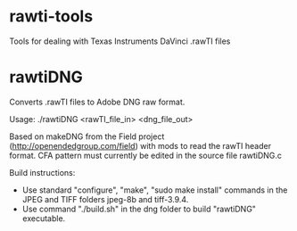 rawti-tools
===========

Tools for dealing with Texas Instruments DaVinci .rawTI files

rawtiDNG
========

Converts .rawTI files to Adobe DNG raw format.

Usage:
    ./rawtiDNG <rawTI_file_in> <dng_file_out>

Based on makeDNG from the Field project (http://openendedgroup.com/field)
with mods to read the rawTI header format. CFA pattern must currently be
edited in the source file rawtiDNG.c

Build instructions:

 * Use standard "configure", "make", "sudo make install" commands in the JPEG
   and TIFF folders jpeg-8b and tiff-3.9.4.
 * Use command "./build.sh" in the dng folder to build "rawtiDNG" executable.
